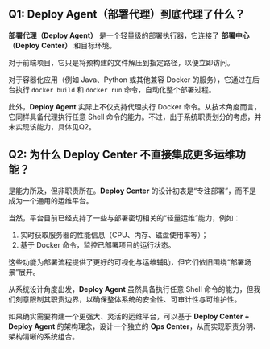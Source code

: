 ## Q1: Deploy Agent（部署代理）到底代理了什么？

**部署代理（Deploy Agent）** 是一个轻量级的部署执行器，它连接了 **部署中心（Deploy Center）** 和目标环境。

对于前端项目，它只是将预构建的文件解压到指定路径，以便立即访问。

对于容器化应用（例如 Java、Python 或其他兼容 Docker 的服务），它通过在后台执行 `docker build` 和 `docker run` 命令，自动化整个部署过程。

此外，**Deploy Agent** 实际上不仅支持代理执行 Docker 命令。从技术角度而言，它同样具备代理执行任意 Shell 命令的能力。不过，出于系统职责划分的考虑，并未实现该能力，具体见Q2。

## Q2: 为什么 Deploy Center 不直接集成更多运维功能？
是能力所及，但非职责所在。**Deploy Center** 的设计初衷是“专注部署”，而不是成为一个通用的运维平台。

当然，平台目前已经支持了一些与部署密切相关的“轻量运维”能力，例如：

1. 实时获取服务器的性能信息（CPU、内存、磁盘使用率等）；
2. 基于 Docker 命令，监控已部署项目的运行状态。

这些功能为部署流程提供了更好的可视化与运维辅助，但它们依旧围绕“部署场景”展开。

从系统设计角度出发，**Deploy Agent** 虽然具备执行任意 Shell 命令的能力，但我们刻意限制其职责边界，以确保整体系统的安全性、可审计性与可维护性。

如果确实需要构建一个更强大、灵活的运维平台，可以基于 **Deploy Center + Deploy Agent** 的架构理念，设计一个独立的 **Ops Center**，从而实现职责分明、架构清晰的系统组合。
